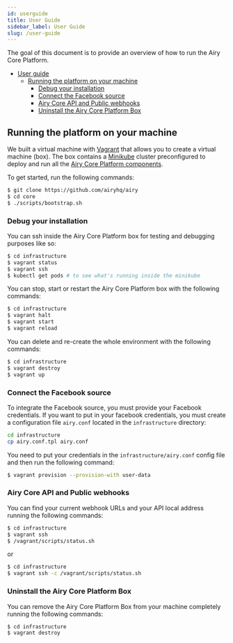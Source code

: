 ```yaml
---
id: userguide
title: User Guide
sidebar_label: User Guide
slug: /user-guide
---
```


The goal of this document is to provide an overview of how to run the Airy Core
Platform.

- [User guide](#user-guide)
  - [Running the platform on your machine](#running-the-platform-on-your-machine)
    - [Debug your installation](#debug-your-installation)
    - [Connect the Facebook source](#connect-the-facebook-source)
    - [Airy Core API and Public webhooks](#airy-core-api-and-public-webhooks)
    - [Uninstall the Airy Core Platform Box](#uninstall-the-airy-core-platform-box)

## Running the platform on your machine

We built a virtual machine with [Vagrant](https://www.vagrantup.com) that allows
you to create a virtual machine (box). The box contains a
[Minikube](https://kubernetes.io/docs/setup/learning-environment/minikube/)
cluster preconfigured to deploy and run all the [Airy Core Platform
components](/infrastructure/README.md#componentes).

To get started, run the following commands:

```sh
$ git clone https://github.com/airyhq/airy
$ cd core
$ ./scripts/bootstrap.sh
```

### Debug your installation

You can ssh inside the Airy Core Platform box for testing and debugging purposes like so:

```sh
$ cd infrastructure
$ vagrant status
$ vagrant ssh
$ kubectl get pods # to see what's running inside the minikube
```

You can stop, start or restart the Airy Core Platform box with the following commands:

```sh
$ cd infrastructure
$ vagrant halt
$ vagrant start
$ vagrant reload
```

You can delete and re-create the whole environment with the following commands:
```sh
$ cd infrastructure
$ vagrant destroy
$ vagrant up
```

### Connect the Facebook source

To integrate the Facebook source, you must provide your Facebook credentials. If
you want to put in your facebook credentials, you must create a configuration file
`airy.conf` located in the `infrastructure` directory:
```sh
cd infrastructure
cp airy.conf.tpl airy.conf
```
You need to put your credentials in the `infrastructure/airy.conf` config file and
then run the following command:

```sh
$ vagrant provision --provision-with user-data
```

### Airy Core API and Public webhooks

You can find your current webhook URLs and your API local address running the following commands:

```sh
$ cd infrastructure
$ vagrant ssh
$ /vagrant/scripts/status.sh
```
or
```sh
$ cd infrastructure
$ vagrant ssh -c /vagrant/scripts/status.sh
```

### Uninstall the Airy Core Platform Box

You can remove the Airy Core Platform Box from your machine completely running
the following commands:

```sh
$ cd infrastructure
$ vagrant destroy
```
